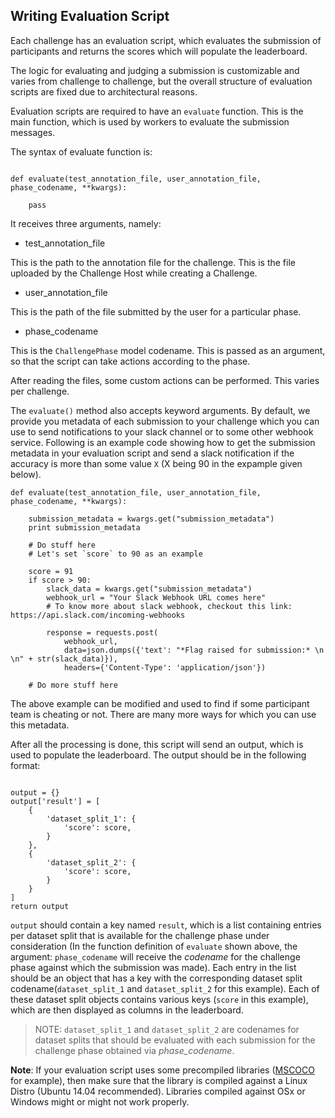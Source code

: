 ## Writing Evaluation Script

Each challenge has an evaluation script, which evaluates the submission of participants and returns the scores which will populate the leaderboard.

The logic for evaluating and judging a submission is customizable and varies from challenge to challenge, but the overall structure of evaluation scripts are fixed due to architectural reasons.

Evaluation scripts are required to have an `evaluate` function. This is the main function, which is used by workers to evaluate the submission messages.

The syntax of evaluate function is:

```

def evaluate(test_annotation_file, user_annotation_file, phase_codename, **kwargs):

    pass

```

It receives three arguments, namely:

* test_annotation_file

This is the path to the annotation file for the challenge. This is the file uploaded by the Challenge Host while creating a Challenge.

* user_annotation_file

This is the path of the file submitted by the user for a particular phase.

* phase_codename

This is the `ChallengePhase` model codename. This is passed as an argument, so that the script can take actions according to the phase.

After reading the files, some custom actions can be performed. This varies per challenge.

The `evaluate()` method also accepts keyword arguments. By default, we provide you metadata of each submission to your challenge which you can use to send notifications to your slack channel or to some other webhook service. Following is an example code showing how to get the submission metadata in your evaluation script and send a slack notification if the accuracy is more than some value `X` (X being 90 in the expample given below). 

```
def evaluate(test_annotation_file, user_annotation_file, phase_codename, **kwargs):

    submission_metadata = kwargs.get("submission_metadata")
    print submission_metadata

    # Do stuff here
    # Let's set `score` to 90 as an example

    score = 91
    if score > 90:
        slack_data = kwargs.get("submission_metadata")
        webhook_url = "Your Slack Webhook URL comes here"
        # To know more about slack webhook, checkout this link: https://api.slack.com/incoming-webhooks

        response = requests.post(
            webhook_url,
            data=json.dumps({'text': "*Flag raised for submission:* \n \n" + str(slack_data)}),
            headers={'Content-Type': 'application/json'})

    # Do more stuff here
```

The above example can be modified and used to find if some participant team is cheating or not. There are many more ways for which you can use this metadata.

After all the processing is done, this script will send an output, which is used to populate the leaderboard. The output should be in the following format:


```

output = {}
output['result'] = [
    {
        'dataset_split_1': {
            'score': score,
        }
    },
    {
        'dataset_split_2': {
            'score': score,
        }
    }
]
return output

```

`output` should contain a key named `result`, which is a list containing entries per dataset split that is available for the challenge phase under consideration (In the function definition of `evaluate` shown above, the argument: `phase_codename` will receive the _codename_ for the challenge phase against which the submission was made). Each entry in the list should be an object that has a key with the corresponding dataset split codename(`dataset_split_1` and `dataset_split_2` for this example). Each of these dataset split objects contains various keys (`score` in this example), which are then displayed as columns in the leaderboard. 

> NOTE: `dataset_split_1` and `dataset_split_2` are codenames for dataset splits that should be evaluated with each submission for the challenge phase obtained via *phase_codename*. 

**Note**: If your evaluation script uses some precompiled libraries (<a href="https://github.com/pdollar/coco/">MSCOCO</a> for example), then make sure that the library is compiled against a Linux Distro (Ubuntu 14.04 recommended). Libraries compiled against OSx or Windows might or might not work properly.

